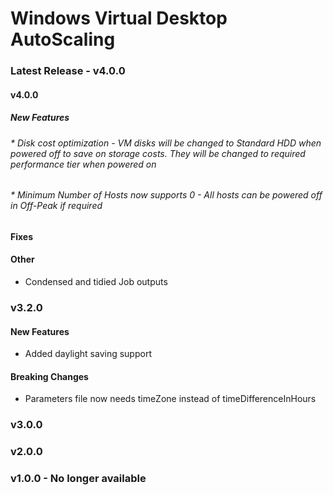 # Windows Virtual Desktop AutoScaling


### Latest Release - v4.0.0

#### v4.0.0
##### New Features
###### * Disk cost optimization - VM disks will be changed to Standard HDD when powered off to save on storage costs. They will be changed to required performance tier when powered on
###### * Minimum Number of Hosts now supports 0 - All hosts can be powered off in Off-Peak if required

#### Fixes


#### Other
* Condensed and tidied Job outputs

### v3.2.0
#### New Features
* Added daylight saving support
#### Breaking Changes
* Parameters file now needs timeZone instead of timeDifferenceInHours

### v3.0.0

### v2.0.0

### v1.0.0 - No longer available
